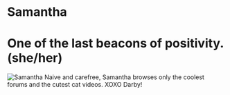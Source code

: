 # Samantha 
# One of the last beacons of positivity. (she/her)
![Samantha](https://user-images.githubusercontent.com/92122911/136460063-042b1d86-8b6a-4cf0-9053-79f62ea5d126.png)
Naive and carefree, Samantha browses only the coolest forums and the cutest cat videos. XOXO Darby!
